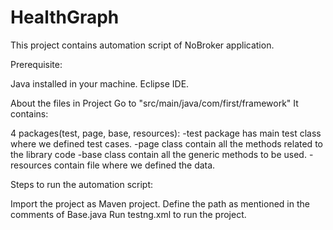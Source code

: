 # HealthGraph

This project contains automation script of NoBroker application.

Prerequisite:

Java installed in your machine. 
Eclipse IDE.


About the files in Project Go to "src/main/java/com/first/framework" It contains:

4 packages(test, page, base, resources):
-test package has main test class where we defined test cases. 
-page class contain all the methods related to the library code 
-base class contain all the generic methods to be used. 
-resources contain file where we defined the data. 

Steps to run the automation script:

Import the project as Maven project. 
Define the path as mentioned in the comments of Base.java
Run testng.xml to run the project.
